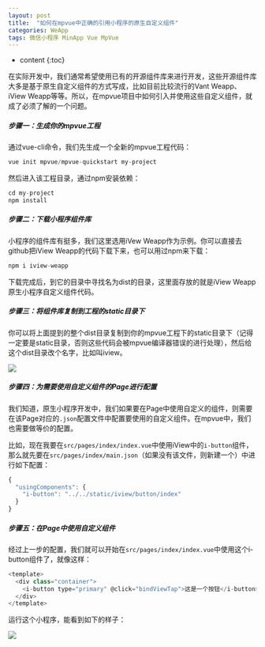 ```yaml
---
layout: post
title:  "如何在mpvue中正确的引用小程序的原生自定义组件"
categories: WeApp
tags: 微信小程序 MinApp Vue MpVue
---
```


* content
{:toc}

在实际开发中，我们通常希望使用已有的开源组件库来进行开发，这些开源组件库大多是基于原生自定义组件的方式写成，比如目前比较流行的Vant Weapp、iView Weapp等等。所以，在mpvue项目中如何引入并使用这些自定义组件，就成了必须了解的一个问题。
				



##### 步骤一：生成你的mpvue工程
                
通过vue-cli命令，我们先生成一个全新的mpvue工程代码：  

```js
vue init mpvue/mpvue-quickstart my-project
```    

然后进入该工程目录，通过npm安装依赖：

```js
cd my-project
npm install
```

##### 步骤二：下载小程序组件库

小程序的组件库有挺多，我们这里选用iVew Weapp作为示例。你可以直接去github把iView Weapp的代码下载下来，也可以用过npm来下载：

```js
npm i iview-weapp
```

下载完成后，到它的目录中寻找名为dist的目录，这里面存放的就是iView Weapp原生小程序自定义组件代码。

##### 步骤三：将组件库复制到工程的static目录下

你可以将上面提到的整个dist目录复制到你的mpvue工程下的static目录下（记得一定要是static目录，否则这些代码会被mpvue编译器错误的进行处理），然后给这个dist目录改个名字，比如叫iview。             

![](https://upload-images.jianshu.io/upload_images/3407939-c5ff282d0fbf3940.png?imageMogr2/auto-orient/strip%7CimageView2/2/w/632/format/webp) 

##### 步骤四：为需要使用自定义组件的Page进行配置

我们知道，原生小程序开发中，我们如果要在Page中使用自定义的组件，则需要在该Page对应的`.json`配置文件中配置要使用的自定义组件。在mpvue中，我们也需要做等价的配置。    

比如，现在我要在`src/pages/index/index.vue`中使用iView中的`i-button`组件，那么就先要在`src/pages/index/main.json`（如果没有该文件，则新建一个）中进行如下配置：     

```js
{
  "usingComponents": {
    "i-button": "../../static/iview/button/index"
  }
}
```

##### 步骤五：在Page中使用自定义组件

经过上一步的配置，我们就可以开始在`src/pages/index/index.vue`中使用这个i-button组件了，就像这样：    

```js
<template>
  <div class="container">
    <i-button type="primary" @click="bindViewTap">这是一个按钮</i-button>
  </div>
</template>
```  

运行这个小程序，能看到如下的样子：

![](https://upload-images.jianshu.io/upload_images/3407939-aafb8458d8144f7f.png?imageMogr2/auto-orient/strip%7CimageView2/2/w/744/format/webp)







